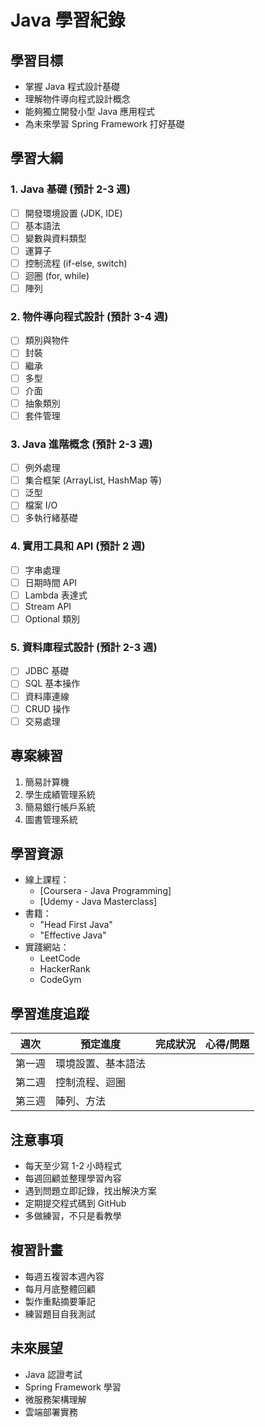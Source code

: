 # Java 學習紀錄

## 學習目標
- 掌握 Java 程式設計基礎
- 理解物件導向程式設計概念
- 能夠獨立開發小型 Java 應用程式
- 為未來學習 Spring Framework 打好基礎

## 學習大綱

### 1. Java 基礎 (預計 2-3 週)
- [ ] 開發環境設置 (JDK, IDE)
- [ ] 基本語法
- [ ] 變數與資料類型
- [ ] 運算子
- [ ] 控制流程 (if-else, switch)
- [ ] 迴圈 (for, while)
- [ ] 陣列

### 2. 物件導向程式設計 (預計 3-4 週)
- [ ] 類別與物件
- [ ] 封裝
- [ ] 繼承
- [ ] 多型
- [ ] 介面
- [ ] 抽象類別
- [ ] 套件管理

### 3. Java 進階概念 (預計 2-3 週)
- [ ] 例外處理
- [ ] 集合框架 (ArrayList, HashMap 等)
- [ ] 泛型
- [ ] 檔案 I/O
- [ ] 多執行緒基礎

### 4. 實用工具和 API (預計 2 週)
- [ ] 字串處理
- [ ] 日期時間 API
- [ ] Lambda 表達式
- [ ] Stream API
- [ ] Optional 類別

### 5. 資料庫程式設計 (預計 2-3 週)
- [ ] JDBC 基礎
- [ ] SQL 基本操作
- [ ] 資料庫連線
- [ ] CRUD 操作
- [ ] 交易處理

## 專案練習
1. 簡易計算機
2. 學生成績管理系統
3. 簡易銀行帳戶系統
4. 圖書管理系統

## 學習資源
- 線上課程：
  - [Coursera - Java Programming]
  - [Udemy - Java Masterclass]
- 書籍：
  - "Head First Java"
  - "Effective Java"
- 實踐網站：
  - LeetCode
  - HackerRank
  - CodeGym

## 學習進度追蹤
| 週次 | 預定進度 | 完成狀況 | 心得/問題 |
|-----|---------|---------|-----------|
| 第一週 | 環境設置、基本語法 | | |
| 第二週 | 控制流程、迴圈 | | |
| 第三週 | 陣列、方法 | | |

## 注意事項
- 每天至少寫 1-2 小時程式
- 每週回顧並整理學習內容
- 遇到問題立即記錄，找出解決方案
- 定期提交程式碼到 GitHub
- 多做練習，不只是看教學

## 複習計畫
- 每週五複習本週內容
- 每月月底整體回顧
- 製作重點摘要筆記
- 練習題目自我測試

## 未來展望
- Java 認證考試
- Spring Framework 學習
- 微服務架構理解
- 雲端部署實務
